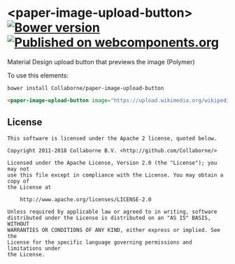 # \<paper-image-upload-button\> [![Bower version](https://badge.fury.io/bo/paper-image-upload-button.svg)](http://badge.fury.io/bo/paper-image-upload-button) [![Published on webcomponents.org](https://img.shields.io/badge/webcomponents.org-published-blue.svg)](https://www.webcomponents.org/element/Collaborne/paper-image-upload-button)

Material Design upload button that previews the image (Polymer)

To use this elements:

`bower install Collaborne/paper-image-upload-button`

<!--
```
<custom-element-demo>
  <template>
    <link rel="import" href="paper-image-upload-button.html">
    <next-code-block></next-code-block>
  </template>
</custom-element-demo>
```
-->
```html
<paper-image-upload-button image="https://upload.wikimedia.org/wikipedia/commons/a/ac/Large_format_camera_lens.jpg"></paper-image-upload-button>
```

## License

    This software is licensed under the Apache 2 license, quoted below.

    Copyright 2011-2018 Collaborne B.V. <http://github.com/Collaborne/>

    Licensed under the Apache License, Version 2.0 (the "License"); you may not
    use this file except in compliance with the License. You may obtain a copy of
    the License at

        http://www.apache.org/licenses/LICENSE-2.0

    Unless required by applicable law or agreed to in writing, software
    distributed under the License is distributed on an "AS IS" BASIS, WITHOUT
    WARRANTIES OR CONDITIONS OF ANY KIND, either express or implied. See the
    License for the specific language governing permissions and limitations under
    the License.
